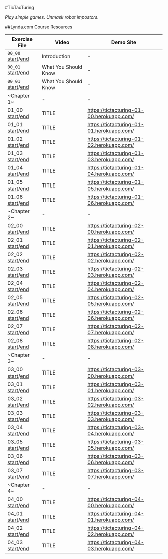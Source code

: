 #TicTacTuring

_Play simple games. Unmask robot impostors._

##Lynda.com Course Resources

| Exercise File | Video | Demo Site |
| ------------- | ----- | --------- |
| `00_00` [start](../../tree/00_00_start)/[end](../../tree/00_00_end) | Introduction | - |
| `00_01` [start](../../tree/00_01_start)/[end](../../tree/00_01_end) | What You Should Know | - |
| `00_01` [start](../../tree/00_01_start)/[end](../../tree/00_01_end) | What You Should Know | - |
| ~Chapter 1~ | - | - |
| 01_00 [start](../../tree/01_00_start)/[end](../../tree/01_00_end) | TITLE | https://tictacturing-01-00.herokuapp.com/ |
| 01_01 [start](../../tree/01_01_start)/[end](../../tree/01_01_end) | TITLE | https://tictacturing-01-01.herokuapp.com/ |
| 01_02 [start](../../tree/01_02_start)/[end](../../tree/01_02_end) | TITLE | https://tictacturing-01-02.herokuapp.com/ |
| 01_03 [start](../../tree/01_03_start)/[end](../../tree/01_03_end) | TITLE | https://tictacturing-01-03.herokuapp.com/ |
| 01_04 [start](../../tree/01_04_start)/[end](../../tree/01_04_end) | TITLE | https://tictacturing-01-04.herokuapp.com/ |
| 01_05 [start](../../tree/01_05_start)/[end](../../tree/01_05_end) | TITLE | https://tictacturing-01-05.herokuapp.com/ |
| 01_06 [start](../../tree/01_06_start)/[end](../../tree/01_06_end) | TITLE | https://tictacturing-01-06.herokuapp.com/ |
| ~Chapter 2~ | - | - |
| 02_00 [start](../../tree/02_00_start)/[end](../../tree/02_00_end) | TITLE | https://tictacturing-02-00.herokuapp.com/ |
| 02_01 [start](../../tree/02_01_start)/[end](../../tree/02_01_end) | TITLE | https://tictacturing-02-01.herokuapp.com/ |
| 02_02 [start](../../tree/02_02_start)/[end](../../tree/02_02_end) | TITLE | https://tictacturing-02-02.herokuapp.com/ |
| 02_03 [start](../../tree/02_03_start)/[end](../../tree/02_03_end) | TITLE | https://tictacturing-02-03.herokuapp.com/ |
| 02_04 [start](../../tree/02_04_start)/[end](../../tree/02_04_end) | TITLE | https://tictacturing-02-04.herokuapp.com/ |
| 02_05 [start](../../tree/02_05_start)/[end](../../tree/02_05_end) | TITLE | https://tictacturing-02-05.herokuapp.com/ |
| 02_06 [start](../../tree/02_06_start)/[end](../../tree/02_06_end) | TITLE | https://tictacturing-02-06.herokuapp.com/ |
| 02_07 [start](../../tree/02_07_start)/[end](../../tree/02_07_end) | TITLE | https://tictacturing-02-07.herokuapp.com/ |
| 02_08 [start](../../tree/02_08_start)/[end](../../tree/02_08_end) | TITLE | https://tictacturing-02-08.herokuapp.com/ |
| ~Chapter 3~ | - | - |
| 03_00 [start](../../tree/03_00_start)/[end](../../tree/03_00_end) | TITLE | https://tictacturing-03-00.herokuapp.com/ |
| 03_01 [start](../../tree/03_01_start)/[end](../../tree/03_01_end) | TITLE | https://tictacturing-03-01.herokuapp.com/ |
| 03_02 [start](../../tree/03_02_start)/[end](../../tree/03_02_end) | TITLE | https://tictacturing-03-02.herokuapp.com/ |
| 03_03 [start](../../tree/03_03_start)/[end](../../tree/03_03_end) | TITLE | https://tictacturing-03-03.herokuapp.com/ |
| 03_04 [start](../../tree/03_04_start)/[end](../../tree/03_04_end) | TITLE | https://tictacturing-03-04.herokuapp.com/ |
| 03_05 [start](../../tree/03_05_start)/[end](../../tree/03_05_end) | TITLE | https://tictacturing-03-05.herokuapp.com/ |
| 03_06 [start](../../tree/03_06_start)/[end](../../tree/03_06_end) | TITLE | https://tictacturing-03-06.herokuapp.com/ |
| 03_07 [start](../../tree/03_07_start)/[end](../../tree/03_07_end) | TITLE | https://tictacturing-03-07.herokuapp.com/ |
| ~Chapter 4~ | - | - |
| 04_00 [start](../../tree/04_00_start)/[end](../../tree/04_00_end) | TITLE | https://tictacturing-04-00.herokuapp.com/ |
| 04_01 [start](../../tree/04_01_start)/[end](../../tree/04_01_end) | TITLE | https://tictacturing-04-01.herokuapp.com/ |
| 04_02 [start](../../tree/04_02_start)/[end](../../tree/04_02_end) | TITLE | https://tictacturing-04-02.herokuapp.com/ |
| 04_03 [start](../../tree/04_03_start)/[end](../../tree/04_03_end) | TITLE | https://tictacturing-04-03.herokuapp.com/ |
